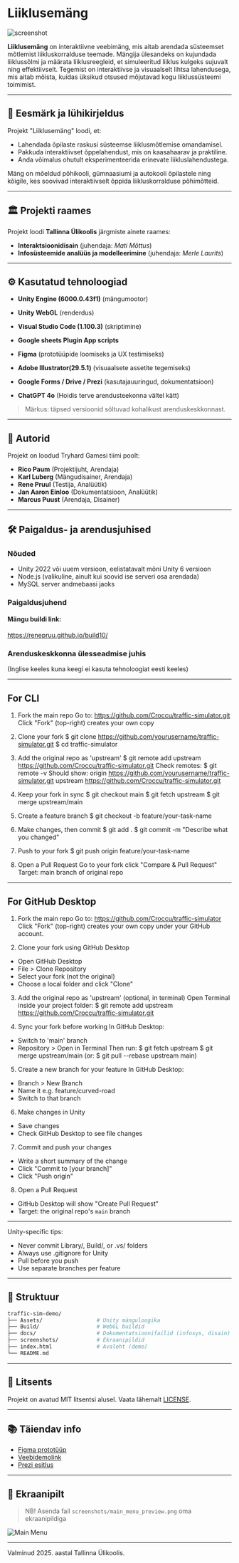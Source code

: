 # Liiklusemäng

![screenshot](./screenshots/main_menu_preview.png)

**Liiklusemäng** on interaktiivne veebimäng, mis aitab arendada süsteemset mõtlemist liikluskorralduse teemade. Mängija ülesandeks on kujundada liiklussõlmi ja määrata liiklusreegleid, et simuleeritud liiklus kulgeks sujuvalt ning effektiivselt. Tegemist on interaktiivse ja visuaalselt lihtsa lahendusega, mis aitab mõista, kuidas üksikud otsused mõjutavad kogu liiklussüsteemi toimimist.

---

## 🎯 Eesmärk ja lühikirjeldus

Projekt "Liiklusemäng" loodi, et:

- Lahendada õpilaste raskusi süsteemse liiklusmõtlemise omandamisel.
- Pakkuda interaktiivset õppelahendust, mis on kaasahaarav ja praktiline.
- Anda võimalus ohutult eksperimenteerida erinevate liikluslahendustega.

Mäng on mõeldud põhikooli, gümnaasiumi ja autokooli õpilastele ning kõigile, kes soovivad interaktiivselt õppida liikluskorralduse põhimõtteid.

---

## 🏛 Projekti raames

Projekt loodi **Tallinna Ülikoolis** järgmiste ainete raames:

- **Interaktsioonidisain** (juhendaja: *Mati Mõttus*)
- **Infosüsteemide analüüs ja modelleerimine** (juhendaja: *Merle Laurits*)

---

## ⚙️ Kasutatud tehnoloogiad

- **Unity Engine (6000.0.43f1)** (mängumootor)
- **Unity WebGL** (renderdus)
- **Visual Studio Code (1.100.3)** (skriptimine)
- **Google sheets Plugin App scripts**

- **Figma** (prototüüpide loomiseks ja UX testimiseks)
- **Adobe Illustrator(29.5.1)** (visuaalsete assetite tegemiseks)
- **Google Forms / Drive / Prezi** (kasutajauuringud, dokumentatsioon)

- **ChatGPT 4o** (Hoidis terve arendusteekonna vältel kätt)

> Märkus: täpsed versioonid sõltuvad kohalikust arenduskeskkonnast.

---

## 👤 Autorid

Projekt on loodud Tryhard Gamesi tiimi poolt:

- **Rico Paum** (Projektijuht, Arendaja)
- **Karl Luberg** (Mängudisainer, Arendaja)
- **Rene Pruul** (Testija, Analüütik)
- **Jan Aaron Einloo** (Dokumentatsioon, Analüütik)
- **Marcus Puust** (Arendaja, Disainer)

---

## 🛠 Paigaldus- ja arendusjuhised

### Nõuded

- Unity 2022 või uuem versioon, eelistatavalt mõni Unity 6 versioon
- Node.js (valikuline, ainult kui soovid ise serveri osa arendada)
- MySQL server andmebaasi jaoks

### Paigaldusjuhend

#### Mängu buildi link:
https://renepruu.github.io/build10/




### Arenduskeskkonna ülesseadmise juhis
(Inglise keeles kuna keegi ei kasuta tehnoloogiat eesti keeles)

---------------------------
For CLI
---------------------------
 
1. Fork the main repo
Go to:
https://github.com/Croccu/traffic-simulator.git
Click "Fork" (top-right) creates your own copy
 
2. Clone your fork
$ git clone https://github.com/yourusername/traffic-simulator.git
$ cd traffic-simulator

3. Add the original repo as 'upstream'
$ git remote add upstream https://github.com/Croccu/traffic-simulator.git
Check remotes:
$ git remote -v
Should show:
origin https://github.com/yourusername/traffic-simulator.git
upstream https://github.com/Croccu/traffic-simulator.git
 
4. Keep your fork in sync
$ git checkout main
$ git fetch upstream
$ git merge upstream/main
 
5. Create a feature branch
$ git checkout -b feature/your-task-name
 
6. Make changes, then commit 
$ git add .
$ git commit -m "Describe what you changed"
 
7. Push to your fork
$ git push origin feature/your-task-name
 
8. Open a Pull Request
Go to your fork click "Compare & Pull Request"
Target: main branch of original repo
 


---------------------------
For GitHub Desktop
---------------------------
 
1. Fork the main repo
Go to:
https://github.com/Croccu/traffic-simulator
Click "Fork" (top-right) creates your own copy under your GitHub account.
 
2. Clone your fork using GitHub Desktop
- Open GitHub Desktop
- File > Clone Repository
- Select your fork (not the original)
- Choose a local folder and click "Clone"
 
3. Add the original repo as 'upstream' (optional, in terminal)
Open Terminal inside your project folder:
$ git remote add upstream https://github.com/Croccu/traffic-simulator.git
 
4. Sync your fork before working
In GitHub Desktop:
- Switch to 'main' branch
- Repository > Open in Terminal
Then run:
$ git fetch upstream
$ git merge upstream/main
(or: $ git pull --rebase upstream main)
 
5. Create a new branch for your feature
In GitHub Desktop:
- Branch > New Branch
- Name it e.g. feature/curved-road
- Switch to that branch
 
6. Make changes in Unity
- Save changes
- Check GitHub Desktop to see file changes
 
7. Commit and push your changes
- Write a short summary of the change
- Click "Commit to [your branch]"
- Click "Push origin"
 
8. Open a Pull Request
- GitHub Desktop will show "Create Pull Request"
- Target: the original repo's `main` branch

-------------------------------------------------
Unity-specific tips:
- Never commit Library/, Build/, or .vs/ folders
- Always use .gitignore for Unity
- Pull before you push
- Use separate branches per feature
-------------------------------------------------

## 📂 Struktuur

```bash
traffic-sim-demo/
├── Assets/                 # Unity mänguloogika
├── Build/                  # WebGL buildid
├── docs/                   # Dokumentatsioonifailid (infosys, disain)
├── screenshots/            # Ekraanipildid
├── index.html              # Avaleht (demo)
└── README.md
```

---

## 📜 Litsents

Projekt on avatud MIT litsentsi alusel. Vaata lähemalt [LICENSE](./LICENSE).

---

## 📚 Täiendav info

- [Figma prototüüp](https://www.figma.com/design/5BSsOugXiLhEiof8pULHBc/Liiklusem%C3%A4ng)
- [Veebidemolink](https://croccu.github.io/traffic-sim-demo/)
- [Prezi esitlus](https://prezi.com/view/bpvVDy2bS3WXhmVmxJkx/)

---

## 📸 Ekraanipilt

> NB! Asenda fail `screenshots/main_menu_preview.png` oma ekraanipildiga

![Main Menu](./screenshots/main_menu_preview.png)

---

Valminud 2025. aastal Tallinna Ülikoolis.
